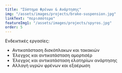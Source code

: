 ```yaml
---
title: "Σύστημα Φρένων & Ανάρτησης"
img: "/assets/images/projects/brake-suspension.jpg"
linkText: "περισσότερα"
featureImg1: "/assets/images/projects/spyros.jpg"
order: 5
---
```

Ενδεικτικές εργασίες:

- Αντικατάσταση δισκόπλακων και τακακιών
- Έλεγχος και αντικατάσταση αμορτισέρ
- Έλεγχος και αντικατάσταση ελατηρίων ανάρτησης
- Αλλαγή υγρών φρένων και εξαέρωση